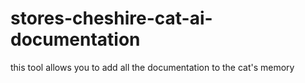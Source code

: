 # stores-cheshire-cat-ai-documentation
this tool allows you to add all the documentation to the cat's memory
